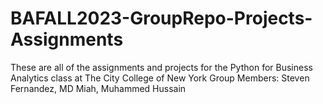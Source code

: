 # BAFALL2023-GroupRepo-Projects-Assignments
These are all of the assignments and projects for the Python for Business Analytics class at The City College of New York
Group Members: Steven Fernandez, MD Miah, Muhammed Hussain
